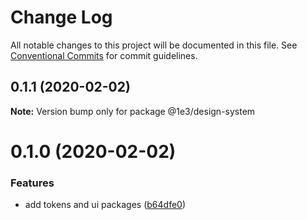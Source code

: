 # Change Log

All notable changes to this project will be documented in this file.
See [Conventional Commits](https://conventionalcommits.org) for commit guidelines.

## 0.1.1 (2020-02-02)

**Note:** Version bump only for package @1e3/design-system





# 0.1.0 (2020-02-02)


### Features

* add tokens and ui packages ([b64dfe0](https://github.com/1e3/design-system/commit/b64dfe046999ba6f6c65ca7160c5de4536f70e09))
